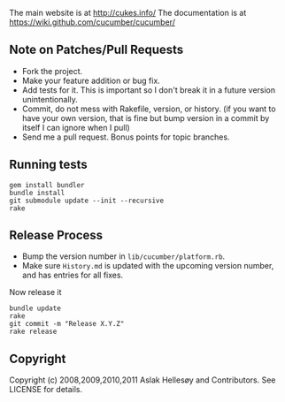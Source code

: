 The main website is at http://cukes.info/
The documentation is at https://wiki.github.com/cucumber/cucumber/

## Note on Patches/Pull Requests
 
* Fork the project.
* Make your feature addition or bug fix.
* Add tests for it. This is important so I don't break it in a
  future version unintentionally.
* Commit, do not mess with Rakefile, version, or history.
  (if you want to have your own version, that is fine but
  bump version in a commit by itself I can ignore when I pull)
* Send me a pull request. Bonus points for topic branches.

## Running tests

    gem install bundler
    bundle install
    git submodule update --init --recursive
    rake

## Release Process

* Bump the version number in `lib/cucumber/platform.rb`.
* Make sure `History.md` is updated with the upcoming version number, and has entries for all fixes.

Now release it

    bundle update
    rake
    git commit -m "Release X.Y.Z"
    rake release

## Copyright

Copyright (c) 2008,2009,2010,2011 Aslak Hellesøy and Contributors. See LICENSE for details.

